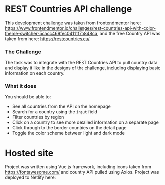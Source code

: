 # REST Countries API challenge

This development challenge was taken from frontendmentor here: https://www.frontendmentor.io/challenges/rest-countries-api-with-color-theme-switcher-5cacc469fec04111f7b848ca, and the free Country API was taken from here: https://restcountries.eu/

### The Challenge

The task was to integrate with the REST Countries API to pull country data and display it like in the designs of the challenge, including displaying basic information on each country.

### What it does

You should be able to:

- See all countries from the API on the homepage
- Search for a country using the `input` field
- Filter countries by region
- Click on a country to see more detailed information on a separate page
- Click through to the border countries on the detail page
- Toggle the color scheme between light and dark mode

# Hosted site

Project was written using Vue.js framework, including icons taken from https://fontawesome.com/ and country API pulled using Axios. Project was deployed to Netlify here:
